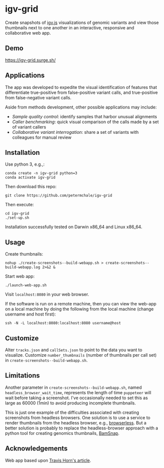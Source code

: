 # igv-grid

Create snapshots of [igv.js](https://github.com/igvteam/igv.js/) visualizations of genomic variants and view those thumbnails next to one another in an interactive, responsive and collaborative web app.

## Demo 

https://igv-grid.surge.sh/

## Applications 

The app was developed to expedite the visual identification of features that differentiate true-positive from false-positive variant calls,
and true-positive from false-negative variant calls. 

Aside from methods development, other possible applications may include: 
* *Sample quality control*: identify samples that harbor unusual alignments
* *Caller benchmarking*: quick visual comparison of the calls made by a set of variant callers
* *Collaborative variant interrogation*: share a set of variants with colleagues for manual review

## Installation

Use python 3, e.g.,: 
```
conda create -n igv-grid python=3
conda activate igv-grid
```

Then download this repo: 
```
git clone https://github.com/petermchale/igv-grid
```

Then execute: 
```
cd igv-grid
./set-up.sh 
```

Installation successfully tested on Darwin x86_64 and Linux x86_64. 

## Usage  

Create thumbnails:

```
nohup ./create-screenshots--build-webapp.sh > create-screenshots--build-webapp.log 2>&2 &
```

Start web app:
```
./launch-web-app.sh
```
Visit `localhost:8080` in your web browser. 

If the software is run on a remote machine, then you can view the web-app on a local machine by doing the following from the local machine (change username and host first):
```
ssh -N -L localhost:8080:localhost:8080 username@host
```

## Customize 

Alter `tracks.json` and `callSets.json` to point to the data you want to visualize. Customize `number_thumbnails` (number of thumbnails per call set) in `create-screenshots--build-webapp.sh`. 

## Limitations 

Another parameter in `create-screenshots--build-webapp.sh`, named `headless_browser_wait_time`, represents the length of time `puppeteer` will wait before taking a screenshot. I've occasionally needed to set this as large as 60000 (1min) to avoid producing incomplete thumbnails. 

This is just one example of 
the difficulties associated with 
creating screenshots from headless browsers. One solution is to use 
a service to render thumbnails from the headless browser, e.g., [browserless](https://www.browserless.io/). 
But a better solution is probably to replace the headless-browser approach 
with a python tool for creating genomics thumbnails, [BamSnap](https://bamsnap.readthedocs.io/en/latest/). 

## Acknowledgements

Web app based upon [Travis Horn's article](https://travishorn.com/creating-a-photo-gallery-with-vue-css-grid-3e0a3dd25285).

